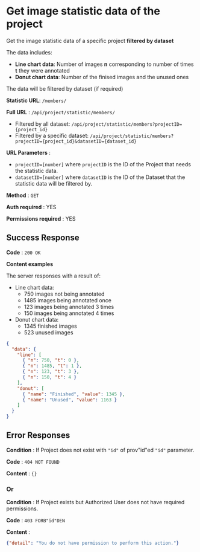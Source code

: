 # Get **image** statistic data of the project

Get the image statistic data of a specific project __filtered by dataset__

The data includes:
* __Line chart data__: Number of images **n** corresponding to number of times **t** they were annotated
* __Donut chart data__: Number of the finised images and the unused ones

The data will be filtered by dataset (if required)

**Statistic URL**: `/members/`

**Full URL** : `/api/project/statistic/members/`
* Filtered by all dataset: `/api/project/statistic/members?projectID={project_id}`
* Filtered by a specific dataset: `/api/project/statistic/members?projectID={project_id}&datasetID={dataset_id}`

**URL Parameters** : 
* `projectID=[number]` where `projectID` is the ID of the Project that needs the statistic data.
* `datasetID=[number]` where `datasetID` is the ID of the Dataset that the statistic data will be filtered by.

**Method** : `GET`

**Auth required** : YES

**Permissions required** : YES

## Success Response

**Code** : `200 OK`

**Content examples**

The server responses with a result of:
* Line chart data:
  * 750 images not being annotated
  * 1485 images being annotated once
  * 123 images being annotated 3 times
  * 150 images being annotated 4 times
* Donut chart data:
  * 1345 finished images
  * 523 unused images

```json
{
  "data": {
    "line": [
      { "n": 750, "t": 0 },
      { "n": 1485, "t": 1 },
      { "n": 123, "t": 3 },
      { "n": 150, "t": 4 }
    ],
    "donut": [
      { "name": "Finished", "value": 1345 },
      { "name": "Unused", "value": 1163 }
    ]
  }
}
```

## Error Responses

**Condition** : If Project does not exist with `"id"` of prov"id"ed `"id"` parameter.

**Code** : `404 NOT FOUND`

**Content** : `{}`

### Or

**Condition** : If Project exists but Authorized User does not have required
permissions.

**Code** : `403 FORB"id"DEN`

**Content** :

```json
{"detail": "You do not have permission to perform this action."}
```
